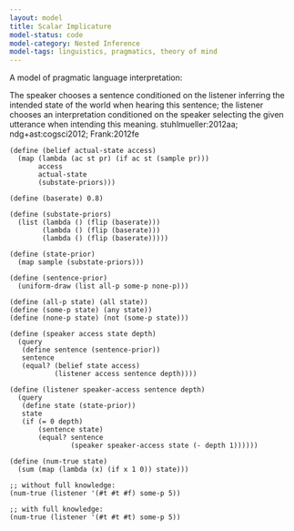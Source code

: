 ```yaml
---
layout: model
title: Scalar Implicature
model-status: code
model-category: Nested Inference
model-tags: linguistics, pragmatics, theory of mind
---
```


A model of pragmatic language interpretation: 

The speaker chooses a sentence conditioned on the listener inferring the intended state of the world when hearing this sentence; the listener chooses an interpretation conditioned on the speaker selecting the given utterance when intending this meaning. stuhlmueller:2012aa; ndg+ast:cogsci2012; Frank:2012fe

    (define (belief actual-state access)
      (map (lambda (ac st pr) (if ac st (sample pr)))
           access
           actual-state
           (substate-priors)))
    
    (define (baserate) 0.8)
    
    (define (substate-priors)
      (list (lambda () (flip (baserate)))
            (lambda () (flip (baserate)))
            (lambda () (flip (baserate)))))
    
    (define (state-prior)
      (map sample (substate-priors)))
    
    (define (sentence-prior)
      (uniform-draw (list all-p some-p none-p)))
    
    (define (all-p state) (all state))
    (define (some-p state) (any state))
    (define (none-p state) (not (some-p state)))
    
    (define (speaker access state depth)
      (query
       (define sentence (sentence-prior))
       sentence
       (equal? (belief state access)
               (listener access sentence depth))))
    
    (define (listener speaker-access sentence depth)
      (query
       (define state (state-prior))
       state
       (if (= 0 depth)
           (sentence state)
           (equal? sentence
                   (speaker speaker-access state (- depth 1))))))
    
    (define (num-true state)
      (sum (map (lambda (x) (if x 1 0)) state)))
    
    ;; without full knowledge:
    (num-true (listener '(#t #t #f) some-p 5))
    
    ;; with full knowledge:
    (num-true (listener '(#t #t #t) some-p 5))

